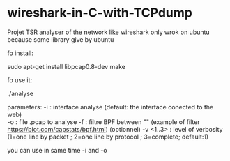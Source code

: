 # wireshark-in-C-with-TCPdump
Projet TSR analyser of the network like wireshark
only wrok on ubuntu because some library give by ubuntu

fo install:

sudo apt-get install libpcap0.8-dev
make

fo use it:

./analyse

parameters:
-i <interface>  : interface analyse (default: the interface conected to the web)  
-o <file>  : file .pcap to analyse 
-f <filter>  : filtre BPF between "" (example of filter https://biot.com/capstats/bpf.html) (optionnel)
-v <1..3> :  level of verbosity (1=one line by packet ; 2=one line by protocol ; 3=complete;  default:1)

you can use in same time -i and -o
